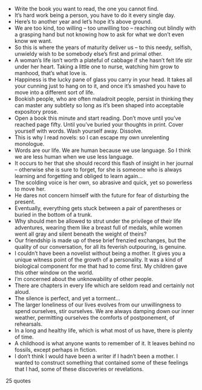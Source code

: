  - Write the book you want to read, the one you cannot find.
 - It’s hard work being a person, you have to do it every single day.
 - Here’s to another year and let’s hope it’s above ground.
 - We are too kind, too willing – too unwilling too – reaching out blindly with a grasping hand but not knowing how to ask for what we don’t even know we want.
 - So this is where the years of maturity deliver us – to this needy, selfish, unwieldy wish to be somebody else’s first and primal other.
 - A woman’s life isn’t worth a plateful of cabbage if she hasn’t felt life stir under her heart. Taking a little one to nurse, watching him grow to manhood, that’s what love is.
 - Happiness is the lucky pane of glass you carry in your head. It takes all your cunning just to hang on to it, and once it’s smashed you have to move into a different sort of life.
 - Bookish people, who are often maladroit people, persist in thinking they can master any subtlety so long as it’s been shaped into acceptable expository prose.
 - Open a book this minute and start reading. Don’t move until you’ve reached page fifty. Until you’ve buried your thoughts in print. Cover yourself with words. Wash yourself away. Dissolve.
 - This is why I read novels: so I can escape my own unrelenting monologue.
 - Words are our life. We are human because we use language. So I think we are less human when we use less language.
 - It occurs to her that she should record this flash of insight in her journal – otherwise she is sure to forget, for she is someone who is always learning and forgetting and obliged to learn again...
 - The scolding voice is her own, so abrasive and quick, yet so powerless to move her.
 - He dares not concern himself with the future for fear of disturbing the present.
 - Eventually, everything gets stuck between a pair of parentheses or buried in the bottom of a trunk.
 - Why should men be allowed to strut under the privilege of their life adventures, wearing them like a breast full of medals, while women went all gray and silent beneath the weight of theirs?
 - Our friendship is made up of these brief frenzied exchanges, but the quality of our conversation, for all its feverish outpouring, is genuine.
 - I couldn’t have been a novelist without being a mother. It gives you a unique witness point of the growth of a personality. It was a kind of biological component for me that had to come first. My children gave this other window on the world.
 - I’m concerned about the unknowability of other people.
 - There are chapters in every life which are seldom read and certainly not aloud.
 - The silence is perfect, and yet a torment...
 - The larger loneliness of our lives evolves from our unwillingness to spend ourselves, stir ourselves. We are always damping down our inner weather, permitting ourselves the comforts of postponement, of rehearsals.
 - In a long and healthy life, which is what most of us have, there is plenty of time.
 - A childhood is what anyone wants to remember of it. It leaves behind no fossils, except perhaps in fiction.
 - I don’t think I would have been a writer if I hadn’t been a mother. I wanted to construct something that contained some of these feelings that I had, some of these discoveries or revelations.

25 quotes
